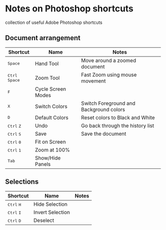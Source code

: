# Notes on Photoshop shortcuts
collection of useful Adobe Photoshop shortcuts

## Document arrangement

| Shortcut                                | Name                     | Notes                                   |
|-----------------------------------------|--------------------------|-----------------------------------------|
| <kbd>Space</kbd>                        | Hand Tool                | Move around a zoomed document           |
| <kbd>Ctrl</kbd> <kbd>Space</kbd>        | Zoom Tool                | Fast Zoom using mouse movement          |
| <kbd>F</kbd>                            | Cycle Screen Modes       |                                         |
| <kbd>X</kbd>                            | Switch Colors            | Switch Foreground and Background colors |
| <kbd>D</kbd>                            | Default Colors           | Reset colors to Black and White         |
| <kbd>Ctrl</kbd> <kbd>Z</kbd>            | Undo                     | Go back through the history list        |
| <kbd>Ctrl</kbd> <kbd>S</kbd>            | Save                     | Save the document                       |
| <kbd>Ctrl</kbd> <kbd>0</kbd>            | Fit on Screen            |                                         |
| <kbd>Ctrl</kbd> <kbd>1</kbd>            | Zoom at 100%             |                                         |
| <kbd>Tab</kbd>                          | Show/Hide Panels         |                                         |

## Selections

| Shortcut                                | Name                     | Notes                                   |
|-----------------------------------------|--------------------------|-----------------------------------------|
| <kbd>Ctrl</kbd> <kbd>H</kbd>            | Hide Selection           |                                         |
| <kbd>Ctrl</kbd> <kbd>I</kbd>            | Invert Selection         |                                         |
| <kbd>Ctrl</kbd> <kbd>D</kbd>            | Deselect                 |                                         |
